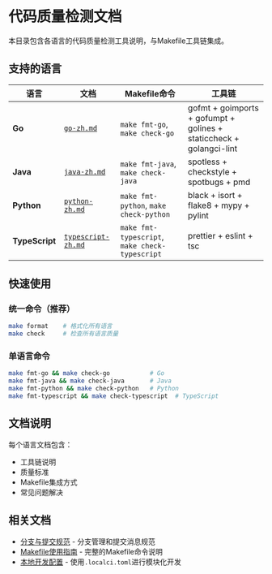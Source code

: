 # 代码质量检测文档

本目录包含各语言的代码质量检测工具说明，与Makefile工具链集成。

## 支持的语言

| 语言 | 文档 | Makefile命令 | 工具链 |
|------|------|-------------|--------|
| **Go** | [`go-zh.md`](./langs/go-zh.md) | `make fmt-go`, `make check-go` | gofmt + goimports + gofumpt + golines + staticcheck + golangci-lint |
| **Java** | [`java-zh.md`](./langs/java-zh.md) | `make fmt-java`, `make check-java` | spotless + checkstyle + spotbugs + pmd |
| **Python** | [`python-zh.md`](./langs/python-zh.md) | `make fmt-python`, `make check-python` | black + isort + flake8 + mypy + pylint |
| **TypeScript** | [`typescript-zh.md`](./langs/typescript-zh.md) | `make fmt-typescript`, `make check-typescript` | prettier + eslint + tsc |

## 快速使用

### 统一命令（推荐）
```bash
make format    # 格式化所有语言
make check     # 检查所有语言质量
```

### 单语言命令
```bash
make fmt-go && make check-go           # Go
make fmt-java && make check-java       # Java  
make fmt-python && make check-python   # Python
make fmt-typescript && make check-typescript  # TypeScript
```

## 文档说明

每个语言文档包含：
- 工具链说明
- 质量标准
- Makefile集成方式
- 常见问题解决

## 相关文档

- [分支与提交规范](./branch-commit-standards-zh.md) - 分支管理和提交消息规范
- [Makefile使用指南](../docs/Makefile-readme.md) - 完整的Makefile命令说明
- [本地开发配置](../docs/Makefile-readme.md#local-development-configuration) - 使用`.localci.toml`进行模块化开发